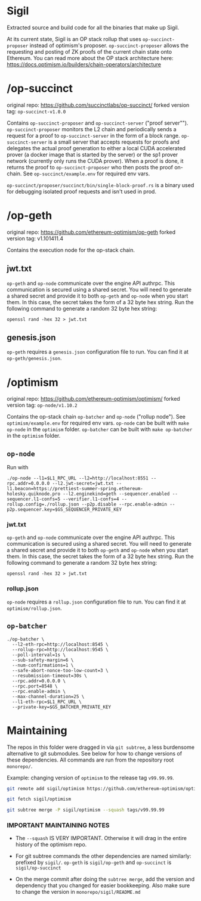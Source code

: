 # Sigil

Extracted source and build code for all the binaries that make up Sigil.

At its current state, Sigil is an OP stack rollup that uses `op-succinct-proposer` instead of optimism's proposer.  `op-succinct-proposer` allows the requesting and
posting of ZK proofs of the current chain state onto Ethereum.  You can read
more about the OP stack architecture here: <https://docs.optimism.io/builders/chain-operators/architecture>

# /op-succinct

original repo: <https://github.com/succinctlabs/op-succinct/>
forked version tag: `op-succinct-v1.0.0`

Contains `op-succinct-proposer` and `op-succinct-server` ("proof server"").
`op-succinct-proposer` monitors the L2 chain and periodically sends a request for
a proof to `op-succinct-server` in the form of a block range.  `op-succinct-server`
is a small server that accepts requests for proofs and delegates the actual proof
generation to either a local CUDA accelerated prover (a docker image that is
started by the server) or the sp1 prover network (currently only runs the CUDA
prover).  When a proof is done, it returns the proof to `op-succinct-proposer`
who then posts the proof on-chain.  See `op-succinct/example.env` for required env
vars.

`op-succinct/proposer/succinct/bin/single-block-proof.rs` is a binary used for
debugging isolated proof requests and isn't used in prod.

# /op-geth

original repo: <https://github.com/ethereum-optimism/op-geth>
forked version tag: v1.101411.4

Contains the execution node for the op-stack chain.

## jwt.txt

`op-geth` and `op-node` communicate over the engine API authrpc. This communication
is secured using a shared secret. You will need to generate a shared secret and
provide it to both `op-geth` and `op-node` when you start them. In this case, the
secret takes the form of a 32 byte hex string. Run the following command to
generate a random 32 byte hex string:

```
openssl rand -hex 32 > jwt.txt
```

## genesis.json

`op-geth` requires a `genesis.json` configuration file to run.  You can find it
at `op-geth/genesis.json`.

# /optimism

original repo: <https://github.com/ethereum-optimism/optimism/>
forked version tag: `op-node/v1.10.2`

Contains the op-stack chain `op-batcher` and `op-node` ("rollup node").
See `optimism/example.env` for required env vars.
`op-node` can be built with `make op-node` in the `optimism` folder.
`op-batcher` can be built with `make op-batcher` in the `optimism` folder.

## `op-node`

Run with

```
./op-node --l1=$L1_RPC_URL --l2=http://localhost:8551 --rpc.addr=0.0.0.0 --l2.jwt-secret=jwt.txt --l1.beacon=https://prettiest-summer-spring.ethereum-holesky.quiknode.pro --l2.enginekind=geth --sequencer.enabled --sequencer.l1-confs=5 --verifier.l1-confs=4 --rollup.config=./rollup.json --p2p.disable --rpc.enable-admin --p2p.sequencer.key=$GS_SEQUENCER_PRIVATE_KEY
```

### jwt.txt

`op-geth` and `op-node` communicate over the engine API authrpc. This communication
is secured using a shared secret. You will need to generate a shared secret and
provide it to both `op-geth` and `op-node` when you start them. In this case, the
secret takes the form of a 32 byte hex string. Run the following command to
generate a random 32 byte hex string:

```
openssl rand -hex 32 > jwt.txt
```

### rollup.json

`op-node` requires a `rollup.json` configuration file to run.  You can find it at
`optimism/rollup.json`.

## `op-batcher`

```
./op-batcher \
  --l2-eth-rpc=http://localhost:8545 \
  --rollup-rpc=http://localhost:9545 \
  --poll-interval=1s \
  --sub-safety-margin=6 \
  --num-confirmations=1 \
  --safe-abort-nonce-too-low-count=3 \
  --resubmission-timeout=30s \
  --rpc.addr=0.0.0.0 \
  --rpc.port=8548 \
  --rpc.enable-admin \
  --max-channel-duration=25 \
  --l1-eth-rpc=$L1_RPC_URL \
  --private-key=$GS_BATCHER_PRIVATE_KEY
```

# Maintaining

The repos in this folder were dragged in via `git subtree`, a less burdensome
alternative to git submodules.  See below for how to change versions of these
dependencies.  All commands are run from the repository root `monorepo/`.

Example: changing version of `optimism` to the release tag `v99.99.99`.

```bash
git remote add sigil/optimism https://github.com/ethereum-optimism/optimism.git

git fetch sigil/optimism

git subtree merge -P sigil/optimism --squash tags/v99.99.99
```

### IMPORTANT MAINTAINING NOTES

- The `--squash` IS VERY IMPORTANT.  Otherwise it will drag in the entire history
of the optimism repo.

- For git subtree commands the other dependencies are named similarly: prefixed by
`sigil/`.  `op-geth` is `sigil/op-geth` and `op-succinct` is `sigil/op-succinct`

- On the merge commit after doing the `subtree merge`, add the version and
dependency that you changed for easier bookkeeping.  Also make sure to change
the version in `monorepo/sigil/README.md`
